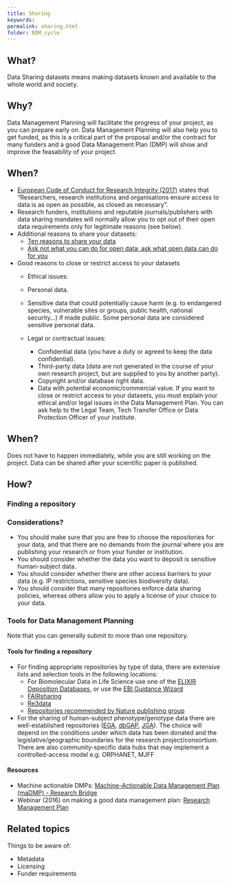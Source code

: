 ```yaml
---
title: Sharing
keywords:
permalink: sharing.html
folder: RDM_cycle
---
```


## What?
Data Sharing datasets means making datasets known and available to the whole world and society.  

## Why?
Data Management Planning will facilitate the progress of your project, as you can prepare early on. Data Management Planning will also help you to get funded, as this is a critical part of the proposal and/or the contract for many funders and a good Data Management Plan (DMP) will show and improve the feasability of your project.

## When?
* [European Code of Conduct for Research Integrity (2017)](https://www.allea.org/wp-content/uploads/2017/05/ALLEA-European-Code-of-Conduct-for-Research-Integrity-2017.pdf) states that “Researchers, research institutions and organisations ensure access to data is as open as possible, as closed as necessary”.
* Research funders, institutions and reputable journals/publishers with data sharing mandates will normally allow you to opt out of their open data requirements only for legitimate reasons (see below).
* Additional reasons to share your datasets:
  - [Ten reasons to share your data](https://www.natureindex.com/news-blog/ten-reasons-to-share-your-data)
  - [Ask not what you can do for open data; ask what open data can do for you](http://blogs.nature.com/naturejobs/2017/06/19/ask-not-what-you-can-do-for-open-data-ask-what-open-data-can-do-for-you/)
* Good reasons to close or restrict access to your datasets
  - Ethical issues:
  - Personal data.

  - Sensitive data that could potentially cause harm (e.g. to endangered species, vulnerable sites or groups, public health, national security…) if made public. Some personal data are considered sensitive personal data.
  - Legal or contractual issues:
    - Confidential data (you have a duty or agreed to keep the data confidential).
    - Third-party data (data are not generated in the course of your own research project, but are supplied to you by another party).  
    - Copyright and/or database right data.
    - Data with potential economic/commercial value.
If you want to close or restrict access to your datasets, you must explain your ethical and/or legal issues in the Data Management Plan. You can ask help to the Legal Team, Tech Transfer Office or Data Protection Officer of your institute.

## When?
Does not have to happen immediately, while you are still working on the project. Data can be shared after your scientific paper is published.

## How?
### Finding a repository

### Considerations?
* You should make sure that you are free to choose the repositories for your data, and that there are no demands from the journal where you are publishing your research or from your funder or institution.
* You should consider whether the data you want to deposit is sensitive human-subject data.
* You should consider whether there are other access barriers to your data (e.g. IP restrictions, sensitive species biodiversity data).
* You should consider that many repositories enforce data sharing policies, whereas others allow you to apply a license of your choice to your data.


### Tools for Data Management Planning
Note that you can generally submit to more than one repository.

#### Tools for finding a repository
* For finding appropriate repositories by type of data, there are extensive lists and selection tools in the following locations:
  - For Biomolecular Data in Life Science use one of the [ELIXIR Deposition Databases](https://elixir-europe.org/platforms/data/elixir-deposition-databases), or use the [EBI Guidance Wizard](https://www.ebi.ac.uk/submission/) 
  - [FAIRsharing](https://fairsharing.org/)
  - [Re3data](https://re3data.org/)
  - [Repositories recommended by Nature publishing group](https://www.nature.com/sdata/policies/repositories)
* For the sharing of human-subject phenotype/genotype data there are well-established repositories ([EGA](https://ega-archive.org/), [dbGAP](https://www.ncbi.nlm.nih.gov/gap/), [JGA](https://www.ddbj.nig.ac.jp/jga/index-e.html)). The choice will depend on the conditions under which data has been donated and the legislative/geographic boundaries for the research project/consortium. There are also community-specific data hubs that may implement a controlled-access model e.g. ORPHANET, MJFF

#### Resources 
* Machine actionable DMPs: [Machine-Actionable Data Management Plan (maDMP) - Research Bridge](https://library.ust.hk/sc/machine-actionable-dmp/)
* Webinar (2016) on making a good data management plan: [Research Management Plan](https://researcheracademy.elsevier.com/research-preparation/research-data-management/creating-good-research-data-management-plan)

## Related topics
Things to be aware of:
* Metadata
* Licensing
* Funder requirements
